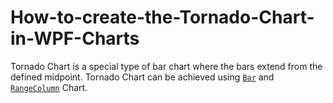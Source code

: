 # How-to-create-the-Tornado-Chart-in-WPF-Charts

Tornado Chart is a special type of bar chart where the bars extend from the defined midpoint. Tornado Chart can be achieved using [`Bar`]( https://help.syncfusion.com/wpf/charts/series#bar ) and [`RangeColumn`](https://help.syncfusion.com/wpf/charts/series#range-column) Chart. 

